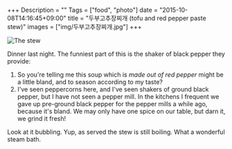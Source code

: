 +++
Description = ""
Tags = ["food", "photo"]
date = "2015-10-08T14:16:45+09:00"
title = "두부고추장찌개 (tofu and red pepper paste stew)"
images = ["img/두부고추장찌개.jpg"]
+++

![The stew](/img/두부고추장찌개.jpg)

Dinner last night. The funniest part of this is the shaker of black pepper they provide:

1.  So you're telling me this soup which is *made out of red pepper* might be a little bland, and to season according to my taste?
2.  I've seen peppercorns here, and I've seen shakers of ground black pepper, but I have not seen a pepper mill. In the kitchens I frequent we gave up pre-ground black pepper for the pepper mills a while ago, because it's bland. We may only have one spice on our table, but darn it, we grind it fresh!

Look at it bubbling. Yup, as served the stew is still boiling. What a wonderful steam bath.
